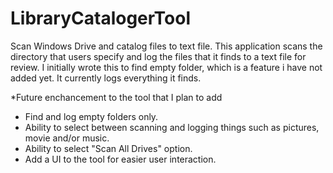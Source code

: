 # LibraryCatalogerTool
Scan Windows Drive and catalog files to text file.
This application scans the directory that users specify and log the files that it finds to a text file for review.
I initially wrote this to find empty folder, which is a feature i have not added yet. It currently logs everything it finds.

*Future enchancement to the tool that I plan to add
- Find and log empty folders only.
- Ability to select between scanning and logging things such as pictures, movie and/or music.
- Ability to select "Scan All Drives" option.
- Add a UI to the tool for easier user interaction.
